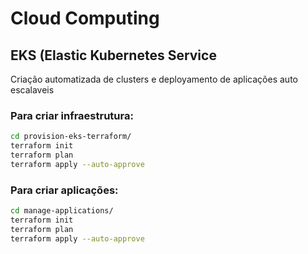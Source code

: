 # Cloud Computing
## EKS (Elastic Kubernetes Service
Criação automatizada de clusters e deployamento de aplicações auto escalaveis

### Para criar infraestrutura:

```bash
cd provision-eks-terraform/
terraform init
terraform plan
terraform apply --auto-approve
```
### Para criar aplicações:

```bash
cd manage-applications/
terraform init
terraform plan
terraform apply --auto-approve
```